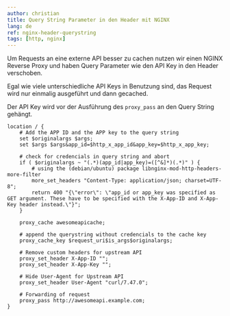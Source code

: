 ```yaml
---
author: christian
title: Query String Parameter in den Header mit NGINX
lang: de
ref: nginx-header-querystring
tags: [http, nginx]
---
```


Um Requests an eine externe API besser zu cachen
nutzen wir einen NGINX Reverse Proxy und haben Query
Parameter wie den API Key in den Header verschoben.

Egal wie viele unterschiedliche API Keys in Benutzung
sind, das Request wird nur einmalig ausgeführt und dann
gecached.

Der API Key wird vor der Ausführung des `proxy_pass`
an den Query String gehängt.

```nginx
location / {
    # Add the APP ID and the APP key to the query string
    set $originalargs $args;
    set $args $args&app_id=$http_x_app_id&app_key=$http_x_app_key;

    # check for credencials in query string and abort
    if ( $originalargs ~ "(.*)(app_id|app_key)=([^&]*)(.*)" ) {
        # using the (debian/ubuntu) package libnginx-mod-http-headers-more-filter
        more_set_headers "Content-Type: application/json; charset=UTF-8";
        return 400 "{\"error\": \"app_id or app_key was specified as GET argument. These have to be specified with the X-App-ID and X-App-Key header instead.\"}";
    }

    proxy_cache awesomeapicache;

    # append the querystring without credencials to the cache key
    proxy_cache_key $request_uri$is_args$originalargs;

    # Remove custom headers for upstream API
    proxy_set_header X-App-ID "";
    proxy_set_header X-App-Key "";

    # Hide User-Agent for Upstream API
    proxy_set_header User-Agent "curl/7.47.0";

    # Forwarding of request
    proxy_pass http://awesomeapi.example.com;
}
```

